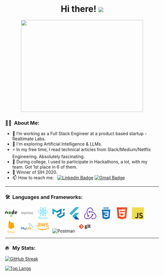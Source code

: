 <h1 align="center">Hi there! <img src="https://media.giphy.com/media/hvRJCLFzcasrR4ia7z/giphy.gif" width="35"></h1>

<p align="center"><img src="https://media.giphy.com/media/dWesBcTLavkZuG35MI/giphy.gif" width="400" height="300"  /></p>

### :man_technologist: &nbsp;About Me:
- 🔭 I’m working as a Full Stack Engineer at a product based startup - Realtimate Labs.
- 🌱 I'm exploring Artificial Intelligence & LLMs.
- ⚡ In my free time, I read technical articles from Slack/Medium/Netflix Engineering. Absolutely fascinating.
- 🏅 During college, I used to participate in Hackathons, a lot, with my team. Got 1st place in 6 of them.
- 🏅 Winner of SIH 2020.
- 📫 How to reach me: &nbsp; [![Linkedin Badge](https://img.shields.io/badge/-LinkedIn-blue?style=flat&logo=Linkedin&logoColor=white)](https://www.linkedin.com/in/mohitjain011) [![Gmail Badge](https://img.shields.io/badge/-Gmail-red?style=flat&logo=Gmail&logoColor=white)](mailto:001.mohitjain@gmail.com)

---

### 🛠 &nbsp;Languages and Frameworks:

<p>
<img src="https://github.com/devicons/devicon/blob/master/icons/nodejs/nodejs-original-wordmark.svg" title="NodeJS" alt="NodeJS" width="40" height="40"/>&nbsp;&nbsp;
<img src="https://github.com/devicons/devicon/blob/master/icons/express/express-original-wordmark.svg" title="Express" alt="Java" width="40" height="40"/>&nbsp;&nbsp;
<img src="https://github.com/devicons/devicon/blob/master/icons/react/react-original-wordmark.svg" title="React" alt="React" width="40" height="40"/>&nbsp;&nbsp;
<!-- <img src="https://github.com/devicons/devicon/blob/master/icons/spring/spring-original-wordmark.svg" title="Spring" alt="Spring" width="40" height="40"/>&nbsp;&nbsp; -->
<img src="https://github.com/devicons/devicon/blob/master/icons/materialui/materialui-original.svg" title="Material UI" alt="Material UI" width="40" height="40"/>&nbsp;&nbsp;
<img src="https://github.com/devicons/devicon/blob/master/icons/flutter/flutter-original.svg" title="Flutter" alt="Flutter" width="40" height="40"/>&nbsp;&nbsp;
<img src="https://github.com/devicons/devicon/blob/master/icons/redux/redux-original.svg" title="Redux" alt="Redux " width="40" height="40"/>&nbsp;&nbsp;
<img src="https://github.com/devicons/devicon/blob/master/icons/css3/css3-plain-wordmark.svg"  title="CSS3" alt="CSS" width="40" height="40"/>&nbsp;&nbsp;
<img src="https://github.com/devicons/devicon/blob/master/icons/html5/html5-original.svg" title="HTML5" alt="HTML" width="40" height="40"/>&nbsp;&nbsp;
<img src="https://github.com/devicons/devicon/blob/master/icons/javascript/javascript-original.svg" title="JavaScript" alt="JavaScript" width="40" height="40"/>&nbsp;&nbsp;
<img src="https://github.com/devicons/devicon/blob/master/icons/firebase/firebase-plain-wordmark.svg" title="Firebase" alt="Firebase" width="40" height="40"/>&nbsp;&nbsp;
<!-- <img src="https://github.com/devicons/devicon/blob/master/icons/gatsby/gatsby-original.svg" title="Gatsby"  alt="Gatsby" width="40" height="40"/>&nbsp;&nbsp; -->
<img src="https://github.com/devicons/devicon/blob/master/icons/mysql/mysql-original-wordmark.svg" title="MySQL"  alt="MySQL" width="40" height="40"/>&nbsp;&nbsp;
<img src="https://github.com/devicons/devicon/blob/master/icons/amazonwebservices/amazonwebservices-plain-wordmark.svg" title="AWS" alt="AWS" width="40" height="40"/>&nbsp;&nbsp;
<img src="https://www.vectorlogo.zone/logos/getpostman/getpostman-icon.svg" title="Postman"  alt="Postman" width="40" height="40"/>&nbsp;&nbsp;
<img src="https://github.com/devicons/devicon/blob/master/icons/git/git-original-wordmark.svg" title="Git" **alt="Git" width="40" height="40"/>&nbsp;&nbsp;
</p>

---

### 🔥 &nbsp; My Stats:
[![GitHub Streak](http://github-readme-streak-stats.herokuapp.com?user=thegateway1&theme=dark&background=000000)](https://git.io/streak-stats)

[![Top Langs](https://github-readme-stats.vercel.app/api/top-langs/?username=itsZed0&layout=compact&theme=vision-friendly-dark)](https://github.com/anuraghazra/github-readme-stats)



<!-- <p align="center"><img src="https://media.giphy.com/media/bGgsc5mWoryfgKBx1u/giphy.gif" width="100"/></p> -->
<!-- <p align="center"> -->
<!-- <a href="https://www.linkedin.com/in/mohitjain011"><img src="https://img.shields.io/badge/LinkedIn-blue?style=for-the-badge&logo=linkedin&logoColor=white" alt="LinkedIn Badge"></a> -->
</p>
<!-- <p align="center">
<a href="https://www.buymeacoffee.com/zed0" target="_blank"><img src="https://cdn.buymeacoffee.com/buttons/default-orange.png" alt="Buy Me A Coffee" height="41" width="174"></a>
</p> -->
<!-- <p align="center"><img src="https://komarev.com/ghpvc/?username=kakbar&style=flat-square&color=blue" alt=""></p> -->
